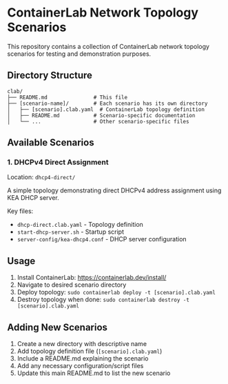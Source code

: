 # ContainerLab Network Topology Scenarios

This repository contains a collection of ContainerLab network topology scenarios for testing and demonstration purposes.

## Directory Structure

```
clab/
├── README.md               # This file
├── [scenario-name]/        # Each scenario has its own directory
│   ├── [scenario].clab.yaml  # ContainerLab topology definition
│   ├── README.md           # Scenario-specific documentation
│   └── ...                 # Other scenario-specific files
```

## Available Scenarios

### 1. DHCPv4 Direct Assignment
Location: `dhcp4-direct/`

A simple topology demonstrating direct DHCPv4 address assignment using KEA DHCP server.

Key files:
- `dhcp-direct.clab.yaml` - Topology definition
- `start-dhcp-server.sh` - Startup script
- `server-config/kea-dhcp4.conf` - DHCP server configuration

## Usage

1. Install ContainerLab: https://containerlab.dev/install/
2. Navigate to desired scenario directory
3. Deploy topology: `sudo containerlab deploy -t [scenario].clab.yaml`
4. Destroy topology when done: `sudo containerlab destroy -t [scenario].clab.yaml`

## Adding New Scenarios

1. Create a new directory with descriptive name
2. Add topology definition file (`[scenario].clab.yaml`)
3. Include a README.md explaining the scenario
4. Add any necessary configuration/script files
5. Update this main README.md to list the new scenario
